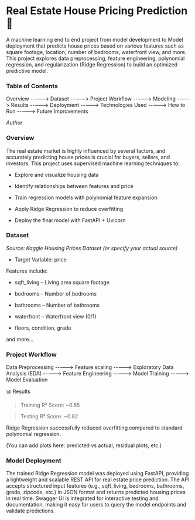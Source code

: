 # Real Estate House Pricing Prediction 🏡 

A machine learning end to end project from model development to Model deployment that predicts house prices based on various features such as square footage, location, number of bedrooms, waterfront view, and more. This project explores data preprocessing, feature engineering, polynomial regression, and regularization (Ridge Regression) to build an optimized predictive model.

### Table of Contents

Overview -----> Dataset -----> Project Workflow -----> Modeling -----> Results -----> Deployment -----> Technologies Used -----> How to Run -----> Future Improvements 

*Author*

### Overview

The real estate market is highly influenced by several factors, and accurately predicting house prices is crucial for buyers, sellers, and investors.
This project uses supervised machine learning techniques to:

* Explore and visualize housing data

* Identify relationships between features and price

* Train regression models with polynomial feature expansion

* Apply Ridge Regression to reduce overfitting

* Deploy the final model with FastAPI + Uvicorn

### Dataset

*Source: Kaggle Housing Prices Dataset (or specify your actual source)*

* Target Variable: price

Features include:

* sqft_living – Living area square footage

* bedrooms – Number of bedrooms

* bathrooms – Number of bathrooms

* waterfront – Waterfront view (0/1)

* floors, condition, grade

and more…

### Project Workflow

Data Preprocessing -----> Feature scaling -----> Exploratory Data Analysis (EDA) -----> Feature Engineering -----> Model Training -----> Model Evaluation

📊 Results

> Training R² Score: ~0.85

> Testing R² Score: ~0.82

Ridge Regression successfully reduced overfitting compared to standard polynomial regression.

(You can add plots here: predicted vs actual, residual plots, etc.)

### Model Deployment

The trained Ridge Regression model was deployed using FastAPI, providing a lightweight and scalable REST API for real estate price prediction. The API accepts structured input features
(e.g., sqft_living, bedrooms, bathrooms, grade, zipcode, etc.) in JSON format and returns predicted housing prices in real time. Swagger UI is integrated for interactive testing and documentation,
making it easy for users to query the model endpoints and validate predictions.
